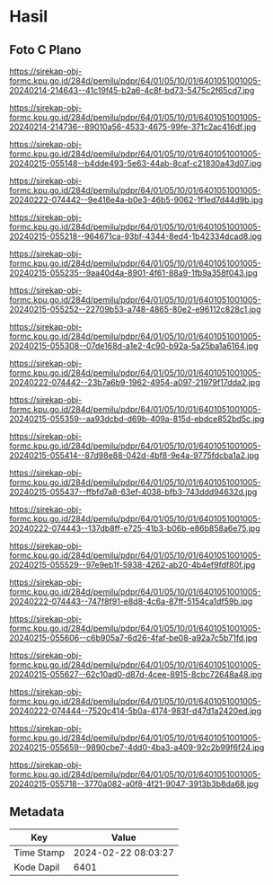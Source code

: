 # Hasil

## Foto C Plano

https://sirekap-obj-formc.kpu.go.id/284d/pemilu/pdpr/64/01/05/10/01/6401051001005-20240214-214643--41c19f45-b2a6-4c8f-bd73-5475c2f65cd7.jpg

https://sirekap-obj-formc.kpu.go.id/284d/pemilu/pdpr/64/01/05/10/01/6401051001005-20240214-214736--89010a56-4533-4675-99fe-371c2ac416df.jpg

https://sirekap-obj-formc.kpu.go.id/284d/pemilu/pdpr/64/01/05/10/01/6401051001005-20240215-055148--b4dde493-5e63-44ab-8caf-c21830a43d07.jpg

https://sirekap-obj-formc.kpu.go.id/284d/pemilu/pdpr/64/01/05/10/01/6401051001005-20240222-074442--9e416e4a-b0e3-46b5-9062-1f1ed7d44d9b.jpg

https://sirekap-obj-formc.kpu.go.id/284d/pemilu/pdpr/64/01/05/10/01/6401051001005-20240215-055218--964671ca-93bf-4344-8ed4-1b42334dcad8.jpg

https://sirekap-obj-formc.kpu.go.id/284d/pemilu/pdpr/64/01/05/10/01/6401051001005-20240215-055235--9aa40d4a-8901-4f61-88a9-1fb9a358f043.jpg

https://sirekap-obj-formc.kpu.go.id/284d/pemilu/pdpr/64/01/05/10/01/6401051001005-20240215-055252--22709b53-a748-4865-80e2-e96112c828c1.jpg

https://sirekap-obj-formc.kpu.go.id/284d/pemilu/pdpr/64/01/05/10/01/6401051001005-20240215-055308--07de168d-a1e2-4c90-b92a-5a25ba1a6164.jpg

https://sirekap-obj-formc.kpu.go.id/284d/pemilu/pdpr/64/01/05/10/01/6401051001005-20240222-074442--23b7a6b9-1962-4954-a097-21979f17dda2.jpg

https://sirekap-obj-formc.kpu.go.id/284d/pemilu/pdpr/64/01/05/10/01/6401051001005-20240215-055359--aa93dcbd-d69b-409a-815d-ebdce852bd5c.jpg

https://sirekap-obj-formc.kpu.go.id/284d/pemilu/pdpr/64/01/05/10/01/6401051001005-20240215-055414--87d98e88-042d-4bf8-9e4a-9775fdcba1a2.jpg

https://sirekap-obj-formc.kpu.go.id/284d/pemilu/pdpr/64/01/05/10/01/6401051001005-20240215-055437--ffbfd7a8-63ef-4038-bfb3-743ddd94632d.jpg

https://sirekap-obj-formc.kpu.go.id/284d/pemilu/pdpr/64/01/05/10/01/6401051001005-20240222-074443--137db8ff-e725-41b3-b06b-e86b858a6e75.jpg

https://sirekap-obj-formc.kpu.go.id/284d/pemilu/pdpr/64/01/05/10/01/6401051001005-20240215-055529--97e9eb1f-5938-4262-ab20-4b4ef9fdf80f.jpg

https://sirekap-obj-formc.kpu.go.id/284d/pemilu/pdpr/64/01/05/10/01/6401051001005-20240222-074443--747f8f91-e8d8-4c6a-87ff-5154ca1df59b.jpg

https://sirekap-obj-formc.kpu.go.id/284d/pemilu/pdpr/64/01/05/10/01/6401051001005-20240215-055606--c6b905a7-6d26-4faf-be08-a92a7c5b71fd.jpg

https://sirekap-obj-formc.kpu.go.id/284d/pemilu/pdpr/64/01/05/10/01/6401051001005-20240215-055627--62c10ad0-d87d-4cee-8915-8cbc72648a48.jpg

https://sirekap-obj-formc.kpu.go.id/284d/pemilu/pdpr/64/01/05/10/01/6401051001005-20240222-074444--7520c414-5b0a-4174-983f-d47d1a2420ed.jpg

https://sirekap-obj-formc.kpu.go.id/284d/pemilu/pdpr/64/01/05/10/01/6401051001005-20240215-055659--9890cbe7-4dd0-4ba3-a409-92c2b99f6f24.jpg

https://sirekap-obj-formc.kpu.go.id/284d/pemilu/pdpr/64/01/05/10/01/6401051001005-20240215-055718--3770a082-a0f8-4f21-9047-3913b3b8da68.jpg


## Metadata

| Key        | Value               |
| ---------- | ------------------- |
| Time Stamp | 2024-02-22 08:03:27 |
| Kode Dapil | 6401                |



